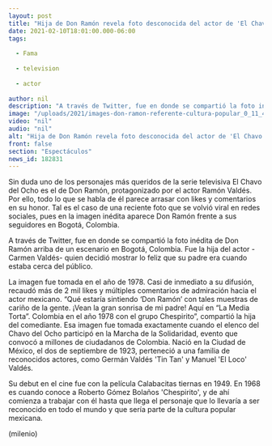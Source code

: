 ```yaml
---
layout: post
title: "Hija de Don Ramón revela foto desconocida del actor de 'El Chavo del 8' en Colombia"
date: 2021-02-10T18:01:00.000-06:00
tags:
  
  - Fama
  
  - television
  
  - actor
  
author: nil
description: "A través de Twitter, fue en donde se compartió la foto inédita de Don Ramón arriba de un escenario en Bogotá, Colombia. "
image: "/uploads/2021/images-don-ramon-referente-cultura-popular_0_11_436_271.jpg"
video: "nil"
audio: "nil"
alt: "Hija de Don Ramón revela foto desconocida del actor de 'El Chavo del 8' en Colombia"
front: false
section: "Espectáculos"
news_id: 182831
---
```


Sin duda uno de los personajes más queridos de la serie televisiva El Chavo del Ocho es el de Don Ramón, protagonizado por el actor Ramón Valdés. Por ello, todo lo que se habla de él parece arrasar con likes y comentarios en su honor. Tal es el caso de una reciente foto que se volvió viral en redes sociales, pues en la imagen inédita aparece Don Ramón frente a sus seguidores en Bogotá, Colombia. 

A través de Twitter, fue en donde se compartió la foto inédita de Don Ramón arriba de un escenario en Bogotá, Colombia. Fue la hija del actor -Carmen Valdés- quien decidió mostrar lo feliz que su padre era cuando estaba cerca del público. 

La imagen fue tomada en el año de 1978. Casi de inmediato a su difusión, recaudó más de 2 mil likes y múltiples comentarios de admiración hacia el actor mexicano. 
“Qué estaría sintiendo ‘Don Ramón’ con tales muestras de cariño de la gente. ¡Vean la gran sonrisa de mi padre! Aquí en “La Media Torta”. Colombia en el año 1978 con el grupo Chespirito”, compartió la hija del comediante. 
Esa imagen fue tomada exactamente cuando el elenco del Chavo del Ocho participó en la Marcha de la Solidaridad, evento que convocó a millones de ciudadanos de Colombia. 
Nació en la Ciudad de México, el dos de septiembre de 1923, perteneció a una familia de reconocidos actores, como Germán Valdés 'Tin Tan' y Manuel 'El Loco' Valdés. 

Su debut en el cine fue con la película Calabacitas tiernas en 1949. En 1968 es cuando conoce a Roberto Gómez Bolaños 'Chespirito', y de ahí comienza a trabajar con él hasta que llega el personaje que lo llevaría a ser reconocido en todo el mundo y que sería parte de la cultura popular mexicana.  

(milenio)